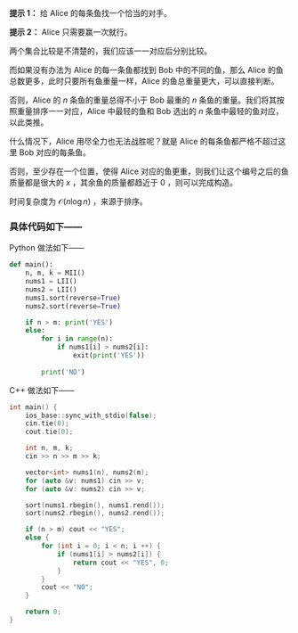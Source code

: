 **提示 1：** 给 Alice 的每条鱼找一个恰当的对手。

**提示 2：** Alice 只需要赢一次就行。

两个集合比较是不清楚的，我们应该一一对应后分别比较。

而如果没有办法为 Alice 的每一条鱼都找到 Bob 中的不同的鱼，那么 Alice 的鱼总数更多，此时只要所有鱼重量一样，Alice 的鱼总重量更大，可以直接判断。

否则，Alice 的 $n$ 条鱼的重量总得不小于 Bob 最重的 $n$ 条鱼的重量。我们将其按照重量排序一一对应，Alice 中最轻的鱼和 Bob 选出的 $n$ 条鱼中最轻的鱼对应，以此类推。

什么情况下，Alice 用尽全力也无法战胜呢？就是 Alice 的每条鱼都严格不超过这里 Bob 对应的每条鱼。

否则，至少存在一个位置，使得 Alice 对应的鱼更重，则我们让这个编号之后的鱼质量都是很大的 $x$ ，其余鱼的质量都趋近于 $0$ ，则可以完成构造。

时间复杂度为 $\mathcal{O}(n\log n)$ ，来源于排序。

### 具体代码如下——

Python 做法如下——

```Python []
def main():
    n, m, k = MII()
    nums1 = LII()
    nums2 = LII()
    nums1.sort(reverse=True)
    nums2.sort(reverse=True)

    if n > m: print('YES')
    else:
        for i in range(n):
            if nums1[i] > nums2[i]:
                exit(print('YES'))
        
        print('NO')
```

C++ 做法如下——

```cpp []
int main() {
    ios_base::sync_with_stdio(false);
    cin.tie(0);
    cout.tie(0);

    int n, m, k;
    cin >> n >> m >> k;

    vector<int> nums1(n), nums2(m);
    for (auto &v: nums1) cin >> v;
    for (auto &v: nums2) cin >> v;

    sort(nums1.rbegin(), nums1.rend());
    sort(nums2.rbegin(), nums2.rend());

    if (n > m) cout << "YES";
    else {
        for (int i = 0; i < n; i ++) {
            if (nums1[i] > nums2[i]) {
                return cout << "YES", 0;
            }
        }
        cout << "NO";
    }

    return 0;
}
```
